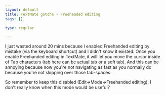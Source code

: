 ```yaml
--- 
layout: default
title: TextMate gotcha - Freehanded editing
tags: []

type: regular

---
```

I just wasted around 20 mins because I enabled Freehanded editing by mistake (via the keyboard shortcut) and I didn't know it existed. Once you enable Freehanded editing in TextMate, it will let you move the cursor inside of Tab characters (tab here can be actual tab or a soft tab). And this can be annoying because now you're not navigating as fast as you normally do because you're not skipping over those tab-spaces. 

So remember to keep this disabled (Edit->Mode->Freehanded editing). I don't really know when this mode would be useful?
